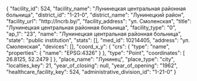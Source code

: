 {
    "facility_id": 524,
    "facility_name": "Лунинецкая центральная районная больница",
    "district_id": "1-21-0",
    "district_name": "Лунинецкий район",
    "facility_url": "http:\/\/lncrb.by\/",
    "facility_address": "ул. Смоленская",
    "title": "Лунинецкая центральная районная больница",
    "facility_type": "0",
    "ap_1": "23",
    "name": "Лунинецкая центральная районная больница",
    "state": "public institution",
    "stats": [],
    "med_id": 10214405,
    "address": "ул. Смоленская",
    "devices": [],
    "coord_x_y": {
        "crs": {
            "type": "name",
            "properties": {
                "name": "EPSG:4326"
            }
        },
        "type": "Point",
        "coordinates": [
            26.8125,
            52.2479
        ]
    },
    "place_name": "Лунинец",
    "place_type": "city",
    "localties_key": 21,
    "year_of_closing": null,
    "year_of_opening": "1962",
    "healthcare_facility_key": 524,
    "administrative_division_id": "1-21-0"
}
